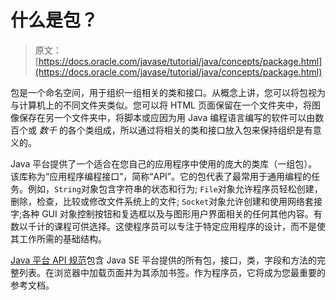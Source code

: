 # 什么是包？

> 原文： [https://docs.oracle.com/javase/tutorial/java/concepts/package.html](https://docs.oracle.com/javase/tutorial/java/concepts/package.html)

包是一个命名空间，用于组织一组相关的类和接口。从概念上讲，您可以将包视为与计算机上的不同文件夹类似。您可以将 HTML 页面保留在一个文件夹中，将图像保存在另一个文件夹中，将脚本或应因为用 Java 编程语言编写的软件可以由数百个或 _数千_ 的各个类组成，所以通过将相关的类和接口放入包来保持组织是有意义的。

Java 平台提供了一个适合在您自己的应用程序中使用的庞大的类库（一组包）。该库称为“应用程序编程接口”，简称“API”。它的包代表了最常用于通用编程的任务。例如，`String`对象包含字符串的状态和行为; `File`对象允许程序员轻松创建，删除，检查，比较或修改文件系统上的文件; `Socket`对象允许创建和使用网络套接字;各种 GUI 对象控制按钮和复选框以及与图形用户界面相关的任何其他内容。有数以千计的课程可供选择。这使程序员可以专注于特定应用程序的设计，而不是使其工作所需的基础结构。

[Java 平台 API 规范](https://docs.oracle.com/javase/8/docs/api/index.html)包含 Java SE 平台提供的所有包，接口，类，字段和方法的完整列表。在浏览器中加载页面并为其添加书签。作为程序员，它将成为您最重要的参考文档。